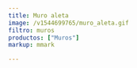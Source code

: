 ```yaml
---
title: Muro aleta
image: /v1544699765/muro_aleta.gif
filtro: muros
productos: ["Muros"]
markup: mmark

---
```

